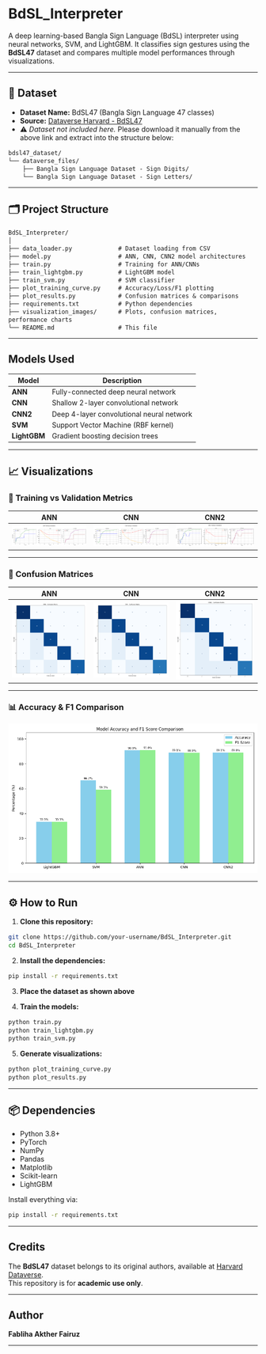 # BdSL_Interpreter

A deep learning-based Bangla Sign Language (BdSL) interpreter using neural networks, SVM, and LightGBM. It classifies sign gestures using the **BdSL47** dataset and compares multiple model performances through visualizations.

---

## 📂 Dataset

- **Dataset Name:** BdSL47 (Bangla Sign Language 47 classes)
- **Source:** [Dataverse Harvard - BdSL47](https://dataverse.harvard.edu/dataset.xhtml?persistentId=doi%3A10.7910%2FDVN%2FEPIC3H)
- ⚠️ *Dataset not included here.* Please download it manually from the above link and extract into the structure below:

```
bdsl47_dataset/
└── dataverse_files/
    ├── Bangla Sign Language Dataset - Sign Digits/
    └── Bangla Sign Language Dataset - Sign Letters/
```

---

## 🗂️ Project Structure

```
BdSL_Interpreter/
│
├── data_loader.py             # Dataset loading from CSV
├── model.py                   # ANN, CNN, CNN2 model architectures
├── train.py                   # Training for ANN/CNNs
├── train_lightgbm.py          # LightGBM model
├── train_svm.py               # SVM classifier
├── plot_training_curve.py     # Accuracy/Loss/F1 plotting
├── plot_results.py            # Confusion matrices & comparisons
├── requirements.txt           # Python dependencies
├── visualization_images/      # Plots, confusion matrices, performance charts
└── README.md                  # This file
```

---

## Models Used

| Model     | Description                               |
|-----------|-------------------------------------------|
| **ANN**   | Fully-connected deep neural network       |
| **CNN**   | Shallow 2-layer convolutional network     |
| **CNN2**  | Deep 4-layer convolutional neural network |
| **SVM**   | Support Vector Machine (RBF kernel)       |
| **LightGBM** | Gradient boosting decision trees       |

---

## 📈 Visualizations

### 🔁 Training vs Validation Metrics

| ANN | CNN | CNN2 |
|-----|-----|------|
| ![](visualization_images/ANN_training_val_curves.png) | ![](visualization_images/CNN_training_val_curves.png) | ![](visualization_images/CNN2_training_val_curves.png) |

---

### 🔷 Confusion Matrices

| ANN | CNN | CNN2 |
|-----|-----|------|
| ![](visualization_images/ANN_confusion_matrix.png) | ![](visualization_images/CNN_confusion_matrix.png) | ![](visualization_images/CNN2_confusion_matrix.png) |


---

### 📊 Accuracy & F1 Comparison

![](visualization_images/f1_accuracy_comparison.png)

---

## ⚙️ How to Run

1. **Clone this repository:**
```bash
git clone https://github.com/your-username/BdSL_Interpreter.git
cd BdSL_Interpreter
```

2. **Install the dependencies:**
```bash
pip install -r requirements.txt
```

3. **Place the dataset as shown above**

4. **Train the models:**
```bash
python train.py
python train_lightgbm.py
python train_svm.py
```

5. **Generate visualizations:**
```bash
python plot_training_curve.py
python plot_results.py
```

---

## 📦 Dependencies

- Python 3.8+
- PyTorch
- NumPy
- Pandas
- Matplotlib
- Scikit-learn
- LightGBM

Install everything via:

```bash
pip install -r requirements.txt
```

---

## Credits

The **BdSL47** dataset belongs to its original authors, available at [Harvard Dataverse](https://dataverse.harvard.edu/dataset.xhtml?persistentId=doi%3A10.7910%2FDVN%2FEPIC3H).  
This repository is for **academic use only**.

---

##  Author

**Fabliha Akther Fairuz**  

---

